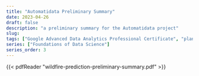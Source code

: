 ```yaml
---
title: "Automatidata Preliminary Summary"
date: 2023-04-26
draft: false
description: "a preliminary summary for the Automatidata project"
slug:
tags: ["Google Advanced Data Analytics Professional Certificate", "planning"]
series: ["Foundations of Data Science"]
series_order: 3
---
```



{{< pdfReader "wildfire-prediction-preliminary-summary.pdf" >}}